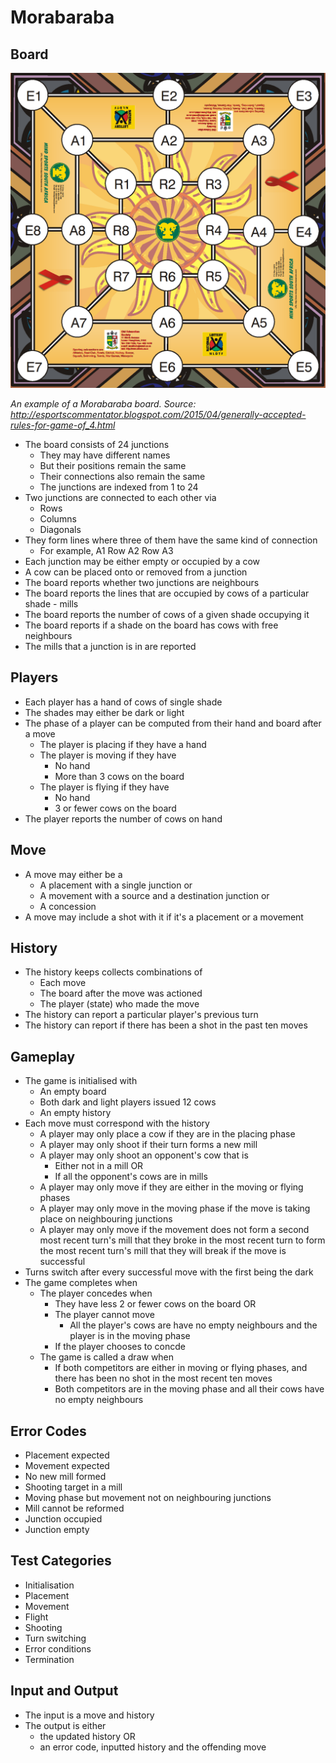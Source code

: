 # Morabaraba

## Board

![Board](Board.png)

*An example of a Morabaraba board.
Source: http://esportscommentator.blogspot.com/2015/04/generally-accepted-rules-for-game-of_4.html*

* The board consists of 24 junctions
    * They may have different names
    * But their positions remain the same
    * Their connections also remain the same
    * The junctions are indexed from 1 to 24
* Two junctions are connected to each other via
    * Rows
    * Columns
    * Diagonals
* They form lines where three of them have the same kind of connection
    * For example, A1 Row A2 Row A3
* Each junction may be either empty or occupied by a cow
* A cow can be placed onto or removed from a junction
* The board reports whether two junctions are neighbours
* The board reports the lines that are occupied by cows of a particular
    shade - mills
* The board reports the number of cows of a given shade occupying it
* The board reports if a shade on the board has cows with free neighbours
* The mills that a junction is in are reported

## Players

* Each player has a hand of cows of single shade
* The shades may either be dark or light
* The phase of a player can be computed from their hand and board
    after a move
    * The player is placing if they have a hand
    * The player is moving if they have
        * No hand
        * More than 3 cows on the board
    * The player is flying if they have
        * No hand
        * 3 or fewer cows on the board
* The player reports the number of cows on hand

## Move

* A move may either be a
    * A placement with a single junction or
    * A movement with a source and a destination junction or
    * A concession
* A move may include a shot with it if it's a placement or a movement

## History

* The history keeps collects combinations of
    * Each move
    * The board after the move was actioned
    * The player (state) who made the move
* The history can report a particular player's previous turn
* The history can report if there has been a shot in the past ten moves

## Gameplay

* The game is initialised with
    * An empty board
    * Both dark and light players issued 12 cows
    * An empty history
* Each move must correspond with the history
    * A player may only place a cow if they are in the placing phase
    * A player may only shoot if their turn forms a new mill
    * A player may only shoot an opponent's cow that is
        * Either not in a mill OR
        * If all the opponent's cows are in mills
    * A player may only move if they are either in the moving or
        flying phases
    * A player may only move in the moving phase if the move is taking
        place on neighbouring junctions
    * A player may only move if the movement does not
        form a second most recent turn's mill that they broke in the
        most recent turn to form the most recent turn's mill that they
        will break if the move is successful
* Turns switch after every successful move with the first being the dark
* The game completes when
    * The player concedes when
        * They have less 2 or fewer cows on the board OR
        * The player cannot move
            * All the player's cows are have no empty neighbours and
            the player is in the moving phase
        * If the player chooses to concde
    * The game is called a draw when
        * If both competitors are either in moving or flying phases, and
            there has been no shot in the most recent ten moves
        * Both competitors are in the moving phase and all their cows have
        no empty neighbours

## Error Codes

* Placement expected
* Movement expected
* No new mill formed
* Shooting target in a mill
* Moving phase but movement not on neighbouring junctions
* Mill cannot be reformed
* Junction occupied
* Junction empty

## Test Categories

* Initialisation
* Placement
* Movement
* Flight
* Shooting
* Turn switching
* Error conditions
* Termination

## Input and Output

* The input is a move and history
* The output is either
    * the updated history OR
    * an error code, inputted history and the offending move
